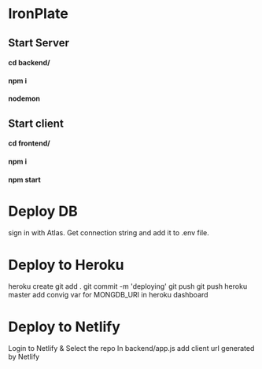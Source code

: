 # IronPlate

## Start Server
#### cd backend/ ####
#### npm i ####
#### nodemon ####


## Start client
#### cd frontend/ 
#### npm i 
#### npm start


# Deploy DB
sign in with Atlas. 
Get connection string and add it to .env file.   

# Deploy to Heroku
heroku create 
git add . 
git commit -m 'deploying' 
git push
git push heroku master
add convig var for MONGDB_URI in heroku dashboard


# Deploy to Netlify
Login to Netlify & Select the repo
In backend/app.js add client url generated by Netlify


